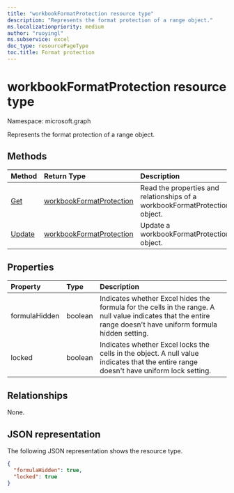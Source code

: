```yaml
---
title: "workbookFormatProtection resource type"
description: "Represents the format protection of a range object."
ms.localizationpriority: medium
author: "ruoyingl"
ms.subservice: excel
doc_type: resourcePageType
toc.title: Format protection
---
```


# workbookFormatProtection resource type

Namespace: microsoft.graph

Represents the format protection of a range object.


## Methods

| Method		   | Return Type	|Description|
|:---------------|:--------|:----------|
|[Get](../api/workbookformatprotection-get.md) | [workbookFormatProtection](workbookformatprotection.md) |Read the properties and relationships of a workbookFormatProtection object.|
|[Update](../api/workbookformatprotection-update.md) | [workbookFormatProtection](workbookformatprotection.md)	|Update a workbookFormatProtection object. |

## Properties
| Property	   | Type	|Description|
|:---------------|:--------|:----------|
|formulaHidden|boolean|Indicates whether Excel hides the formula for the cells in the range. A null value indicates that the entire range doesn't have uniform formula hidden setting.|
|locked|boolean|Indicates whether Excel locks the cells in the object. A null value indicates that the entire range doesn't have uniform lock setting.|

## Relationships
None.


## JSON representation

The following JSON representation shows the resource type.

<!-- {
  "blockType": "resource",
  "baseType": "microsoft.graph.entity",
  "optionalProperties": [

  ],
  "@odata.type": "microsoft.graph.workbookFormatProtection"
}-->

```json
{
  "formulaHidden": true,
  "locked": true
}

```

<!-- uuid: 8fcb5dbc-d5aa-4681-8e31-b001d5168d79
2015-10-25 14:57:30 UTC -->
<!-- {
  "type": "#page.annotation",
  "description": "FormatProtection resource",
  "keywords": "",
  "section": "documentation",
  "tocPath": ""
}-->

